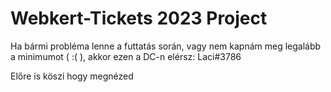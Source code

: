 # Webkert-Tickets 2023 Project

Ha bármi probléma lenne a futtatás során, vagy nem kapnám meg legalább a minimumot ( :( ), akkor ezen a DC-n elérsz: Laci#3786

Előre is köszi hogy megnézed
